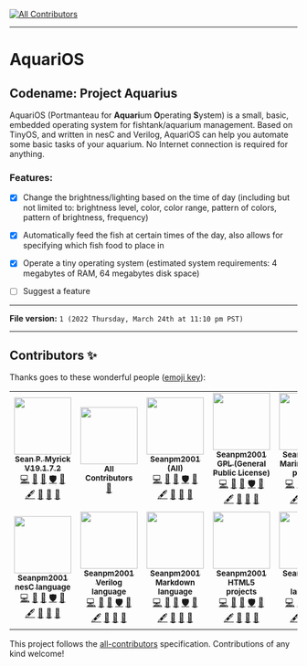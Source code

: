 
<!-- ALL-CONTRIBUTORS-BADGE:START - Do not remove or modify this section -->
[![All Contributors](https://img.shields.io/badge/all_contributors-14-orange.svg?style=flat-square)](#contributors-)
<!-- ALL-CONTRIBUTORS-BADGE:END -->
***

# AquariOS

## Codename: Project Aquarius

AquariOS (Portmanteau for **Aquari**um **O**perating **S**ystem) is a small, basic, embedded operating system for fishtank/aquarium management. Based on TinyOS, and written in nesC and Verilog, AquariOS can help you automate some basic tasks of your aquarium. No Internet connection is required for anything.

### Features:

- [x] Change the brightness/lighting based on the time of day (including but not limited to: brightness level, color, color range, pattern of colors, pattern of brightness, frequency)

- [x] Automatically feed the fish at certain times of the day, also allows for specifying which fish food to place in

- [x] Operate a tiny operating system (estimated system requirements: 4 megabytes of RAM, 64 megabytes disk space)

- [ ] Suggest a feature

***

**File version:** `1 (2022 Thursday, March 24th at 11:10 pm PST)`

***

## Contributors ✨

Thanks goes to these wonderful people ([emoji key](https://allcontributors.org/docs/en/emoji-key)):

<!-- ALL-CONTRIBUTORS-LIST:START - Do not remove or modify this section -->
<!-- prettier-ignore-start -->
<!-- markdownlint-disable -->
<table>
  <tr>
    <td align="center"><a href="https://gist.github.com/seanpm2001/7e40a0e13c066a57577d8200b1afc6a3"><img src="https://avatars.githubusercontent.com/u/65933340?v=4?s=100" width="100px;" alt=""/><br /><sub><b>Sean P. Myrick V19.1.7.2</b></sub></a><br /><a href="https://github.com/seanpm2001/AquariOS/commits?author=seanpm2001" title="Code">💻</a> <a href="https://github.com/seanpm2001/AquariOS/commits?author=seanpm2001" title="Documentation">📖</a> <a href="#projectManagement-seanpm2001" title="Project Management">📆</a> <a href="#security-seanpm2001" title="Security">🛡️</a> <a href="#data-seanpm2001" title="Data">🔣</a> <a href="#content-seanpm2001" title="Content">🖋</a> <a href="#design-seanpm2001" title="Design">🎨</a> <a href="#maintenance-seanpm2001" title="Maintenance">🚧</a> <a href="#ideas-seanpm2001" title="Ideas, Planning, & Feedback">🤔</a></td>
    <td align="center"><a href="https://allcontributors.org"><img src="https://avatars.githubusercontent.com/u/46410174?v=4?s=100" width="100px;" alt=""/><br /><sub><b>All Contributors</b></sub></a><br /><a href="https://github.com/seanpm2001/AquariOS/commits?author=all-contributors" title="Documentation">📖</a></td>
    <td align="center"><a href="https://github.com/seanpm2001/"><img src="https://avatars.githubusercontent.com/u/71843643?v=4?s=100" width="100px;" alt=""/><br /><sub><b>Seanpm2001 (All)</b></sub></a><br /><a href="https://github.com/seanpm2001/AquariOS/commits?author=seanpm2001-all" title="Code">💻</a> <a href="https://github.com/seanpm2001/AquariOS/commits?author=seanpm2001-all" title="Documentation">📖</a> <a href="#projectManagement-seanpm2001-all" title="Project Management">📆</a> <a href="#security-seanpm2001-all" title="Security">🛡️</a> <a href="#data-seanpm2001-all" title="Data">🔣</a> <a href="#content-seanpm2001-all" title="Content">🖋</a> <a href="#design-seanpm2001-all" title="Design">🎨</a> <a href="#maintenance-seanpm2001-all" title="Maintenance">🚧</a> <a href="#ideas-seanpm2001-all" title="Ideas, Planning, & Feedback">🤔</a></td>
    <td align="center"><a href="https://github.com/Seanpm2001-GPL"><img src="https://avatars.githubusercontent.com/u/86742875?v=4?s=100" width="100px;" alt=""/><br /><sub><b>Seanpm2001 GPL (General Public License)</b></sub></a><br /><a href="https://github.com/seanpm2001/AquariOS/commits?author=seanpm2001-GPL" title="Code">💻</a> <a href="https://github.com/seanpm2001/AquariOS/commits?author=seanpm2001-GPL" title="Documentation">📖</a> <a href="#projectManagement-seanpm2001-GPL" title="Project Management">📆</a> <a href="#security-seanpm2001-GPL" title="Security">🛡️</a> <a href="#data-seanpm2001-GPL" title="Data">🔣</a> <a href="#content-seanpm2001-GPL" title="Content">🖋</a> <a href="#design-seanpm2001-GPL" title="Design">🎨</a> <a href="#maintenance-seanpm2001-GPL" title="Maintenance">🚧</a> <a href="#ideas-seanpm2001-GPL" title="Ideas, Planning, & Feedback">🤔</a></td>
    <td align="center"><a href="https://github.com/seanpm2001/SeansLifeArchive_Extras_MarineBiology"><img src="https://avatars.githubusercontent.com/u/84938566?v=4?s=100" width="100px;" alt=""/><br /><sub><b>Seanpm2001 Marine Biology projects</b></sub></a><br /><a href="https://github.com/seanpm2001/AquariOS/commits?author=seanpm2001-marinebiology" title="Code">💻</a> <a href="https://github.com/seanpm2001/AquariOS/commits?author=seanpm2001-marinebiology" title="Documentation">📖</a> <a href="#projectManagement-seanpm2001-marinebiology" title="Project Management">📆</a> <a href="#security-seanpm2001-marinebiology" title="Security">🛡️</a> <a href="#data-seanpm2001-marinebiology" title="Data">🔣</a> <a href="#content-seanpm2001-marinebiology" title="Content">🖋</a> <a href="#design-seanpm2001-marinebiology" title="Design">🎨</a> <a href="#maintenance-seanpm2001-marinebiology" title="Maintenance">🚧</a> <a href="#ideas-seanpm2001-marinebiology" title="Ideas, Planning, & Feedback">🤔</a></td>
    <td align="center"><a href="https://github.com/QMeadows-development"><img src="https://avatars.githubusercontent.com/u/84294313?v=4?s=100" width="100px;" alt=""/><br /><sub><b>Seanpm2001 Operating Systems</b></sub></a><br /><a href="https://github.com/seanpm2001/AquariOS/commits?author=seanpm2001-operating-systems" title="Code">💻</a> <a href="https://github.com/seanpm2001/AquariOS/commits?author=seanpm2001-operating-systems" title="Documentation">📖</a> <a href="#projectManagement-seanpm2001-operating-systems" title="Project Management">📆</a> <a href="#security-seanpm2001-operating-systems" title="Security">🛡️</a> <a href="#data-seanpm2001-operating-systems" title="Data">🔣</a> <a href="#content-seanpm2001-operating-systems" title="Content">🖋</a> <a href="#design-seanpm2001-operating-systems" title="Design">🎨</a> <a href="#maintenance-seanpm2001-operating-systems" title="Maintenance">🚧</a> <a href="#ideas-seanpm2001-operating-systems" title="Ideas, Planning, & Feedback">🤔</a></td>
    <td align="center"><a href="https://github.com/seanpm2001/"><img src="https://avatars.githubusercontent.com/u/71908312?v=4?s=100" width="100px;" alt=""/><br /><sub><b>SeanWallaWalla Operating Systems</b></sub></a><br /><a href="https://github.com/seanpm2001/AquariOS/commits?author=seanwallawalla-operating-systems" title="Code">💻</a> <a href="https://github.com/seanpm2001/AquariOS/commits?author=seanwallawalla-operating-systems" title="Documentation">📖</a> <a href="#projectManagement-seanwallawalla-operating-systems" title="Project Management">📆</a> <a href="#security-seanwallawalla-operating-systems" title="Security">🛡️</a> <a href="#data-seanwallawalla-operating-systems" title="Data">🔣</a> <a href="#content-seanwallawalla-operating-systems" title="Content">🖋</a> <a href="#design-seanwallawalla-operating-systems" title="Design">🎨</a> <a href="#maintenance-seanwallawalla-operating-systems" title="Maintenance">🚧</a> <a href="#ideas-seanwallawalla-operating-systems" title="Ideas, Planning, & Feedback">🤔</a></td>
  </tr>
  <tr>
    <td align="center"><a href="https://github.com/Seanpm2001-nesC-lang"><img src="https://avatars.githubusercontent.com/u/101905398?v=4?s=100" width="100px;" alt=""/><br /><sub><b>Seanpm2001 nesC language</b></sub></a><br /><a href="https://github.com/seanpm2001/AquariOS/commits?author=seanpm2001-nesc-lang" title="Code">💻</a> <a href="https://github.com/seanpm2001/AquariOS/commits?author=seanpm2001-nesc-lang" title="Documentation">📖</a> <a href="#projectManagement-seanpm2001-nesc-lang" title="Project Management">📆</a> <a href="#security-seanpm2001-nesc-lang" title="Security">🛡️</a> <a href="#data-seanpm2001-nesc-lang" title="Data">🔣</a> <a href="#content-seanpm2001-nesc-lang" title="Content">🖋</a> <a href="#design-seanpm2001-nesc-lang" title="Design">🎨</a> <a href="#maintenance-seanpm2001-nesc-lang" title="Maintenance">🚧</a> <a href="#ideas-seanpm2001-nesc-lang" title="Ideas, Planning, & Feedback">🤔</a></td>
    <td align="center"><a href="https://github.com/seanpm2001/SNU_2D_ProgrammingTools_IDE_Verilog"><img src="https://avatars.githubusercontent.com/u/85038871?v=4?s=100" width="100px;" alt=""/><br /><sub><b>Seanpm2001 Verilog language</b></sub></a><br /><a href="https://github.com/seanpm2001/AquariOS/commits?author=seanpm2001-verilog-lang" title="Code">💻</a> <a href="https://github.com/seanpm2001/AquariOS/commits?author=seanpm2001-verilog-lang" title="Documentation">📖</a> <a href="#projectManagement-seanpm2001-verilog-lang" title="Project Management">📆</a> <a href="#security-seanpm2001-verilog-lang" title="Security">🛡️</a> <a href="#data-seanpm2001-verilog-lang" title="Data">🔣</a> <a href="#content-seanpm2001-verilog-lang" title="Content">🖋</a> <a href="#design-seanpm2001-verilog-lang" title="Design">🎨</a> <a href="#maintenance-seanpm2001-verilog-lang" title="Maintenance">🚧</a> <a href="#ideas-seanpm2001-verilog-lang" title="Ideas, Planning, & Feedback">🤔</a></td>
    <td align="center"><a href="https://github.com/seanpm2001/SNU_2D_ProgrammingTools_IDE_Markdown"><img src="https://avatars.githubusercontent.com/u/85258049?v=4?s=100" width="100px;" alt=""/><br /><sub><b>Seanpm2001 Markdown language</b></sub></a><br /><a href="https://github.com/seanpm2001/AquariOS/commits?author=seanpm2001-markdown-lang" title="Code">💻</a> <a href="https://github.com/seanpm2001/AquariOS/commits?author=seanpm2001-markdown-lang" title="Documentation">📖</a> <a href="#projectManagement-seanpm2001-markdown-lang" title="Project Management">📆</a> <a href="#security-seanpm2001-markdown-lang" title="Security">🛡️</a> <a href="#data-seanpm2001-markdown-lang" title="Data">🔣</a> <a href="#content-seanpm2001-markdown-lang" title="Content">🖋</a> <a href="#design-seanpm2001-markdown-lang" title="Design">🎨</a> <a href="#maintenance-seanpm2001-markdown-lang" title="Maintenance">🚧</a> <a href="#ideas-seanpm2001-markdown-lang" title="Ideas, Planning, & Feedback">🤔</a></td>
    <td align="center"><a href="https://en.wikipedia.org/wiki/HTML5"><img src="https://avatars.githubusercontent.com/u/83990679?v=4?s=100" width="100px;" alt=""/><br /><sub><b>Seanpm2001 HTML5 projects</b></sub></a><br /><a href="https://github.com/seanpm2001/AquariOS/commits?author=seanpm2001-html5-lang" title="Code">💻</a> <a href="https://github.com/seanpm2001/AquariOS/commits?author=seanpm2001-html5-lang" title="Documentation">📖</a> <a href="#projectManagement-seanpm2001-html5-lang" title="Project Management">📆</a> <a href="#security-seanpm2001-html5-lang" title="Security">🛡️</a> <a href="#data-seanpm2001-html5-lang" title="Data">🔣</a> <a href="#content-seanpm2001-html5-lang" title="Content">🖋</a> <a href="#design-seanpm2001-html5-lang" title="Design">🎨</a> <a href="#maintenance-seanpm2001-html5-lang" title="Maintenance">🚧</a> <a href="#ideas-seanpm2001-html5-lang" title="Ideas, Planning, & Feedback">🤔</a></td>
    <td align="center"><a href="https://github.com/Seanpm2001-JSON-lang"><img src="https://avatars.githubusercontent.com/u/93161824?v=4?s=100" width="100px;" alt=""/><br /><sub><b>Seanpm2001 JSON language</b></sub></a><br /><a href="https://github.com/seanpm2001/AquariOS/commits?author=seanpm2001-json-lang" title="Code">💻</a> <a href="https://github.com/seanpm2001/AquariOS/commits?author=seanpm2001-json-lang" title="Documentation">📖</a> <a href="#projectManagement-seanpm2001-json-lang" title="Project Management">📆</a> <a href="#security-seanpm2001-json-lang" title="Security">🛡️</a> <a href="#data-seanpm2001-json-lang" title="Data">🔣</a> <a href="#content-seanpm2001-json-lang" title="Content">🖋</a> <a href="#design-seanpm2001-json-lang" title="Design">🎨</a> <a href="#maintenance-seanpm2001-json-lang" title="Maintenance">🚧</a> <a href="#ideas-seanpm2001-json-lang" title="Ideas, Planning, & Feedback">🤔</a></td>
    <td align="center"><a href="https://upload.wikimedia.org/wikipedia/commons/a/ac/Kbibtex-icon.png"><img src="https://avatars.githubusercontent.com/u/85581998?v=4?s=100" width="100px;" alt=""/><br /><sub><b>Seanpm2001 BiBTex language</b></sub></a><br /><a href="https://github.com/seanpm2001/AquariOS/commits?author=seanpm2001-bibtex-lang" title="Code">💻</a> <a href="https://github.com/seanpm2001/AquariOS/commits?author=seanpm2001-bibtex-lang" title="Documentation">📖</a> <a href="#projectManagement-seanpm2001-bibtex-lang" title="Project Management">📆</a> <a href="#security-seanpm2001-bibtex-lang" title="Security">🛡️</a> <a href="#data-seanpm2001-bibtex-lang" title="Data">🔣</a> <a href="#content-seanpm2001-bibtex-lang" title="Content">🖋</a> <a href="#design-seanpm2001-bibtex-lang" title="Design">🎨</a> <a href="#maintenance-seanpm2001-bibtex-lang" title="Maintenance">🚧</a> <a href="#ideas-seanpm2001-bibtex-lang" title="Ideas, Planning, & Feedback">🤔</a></td>
    <td align="center"><a href="https://github.com/seanpm2001/Makefile_Testing"><img src="https://avatars.githubusercontent.com/u/85372130?v=4?s=100" width="100px;" alt=""/><br /><sub><b>Seanpm2001 Makefile language</b></sub></a><br /><a href="https://github.com/seanpm2001/AquariOS/commits?author=seanpm2001-makefile-lang" title="Code">💻</a> <a href="https://github.com/seanpm2001/AquariOS/commits?author=seanpm2001-makefile-lang" title="Documentation">📖</a> <a href="#projectManagement-seanpm2001-makefile-lang" title="Project Management">📆</a> <a href="#security-seanpm2001-makefile-lang" title="Security">🛡️</a> <a href="#data-seanpm2001-makefile-lang" title="Data">🔣</a> <a href="#content-seanpm2001-makefile-lang" title="Content">🖋</a> <a href="#design-seanpm2001-makefile-lang" title="Design">🎨</a> <a href="#maintenance-seanpm2001-makefile-lang" title="Maintenance">🚧</a> <a href="#ideas-seanpm2001-makefile-lang" title="Ideas, Planning, & Feedback">🤔</a></td>
  </tr>
</table>

<!-- markdownlint-restore -->
<!-- prettier-ignore-end -->

<!-- ALL-CONTRIBUTORS-LIST:END -->

This project follows the [all-contributors](https://github.com/all-contributors/all-contributors) specification. Contributions of any kind welcome!